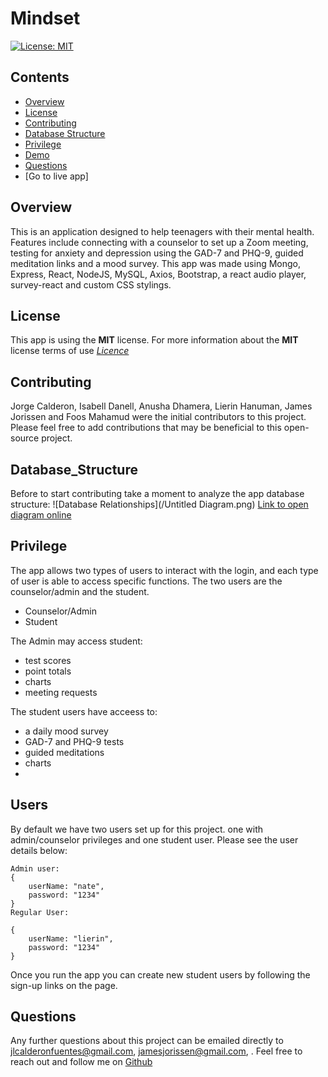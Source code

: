 # Mindset
[![License: MIT](https://img.shields.io/badge/License-MIT-yellow.svg)](https://opensource.org/licenses/MIT)

## Contents
* [Overview](#Overview)
* [License](#License)
* [Contributing](#Contributing)
* [Database Structure](#Database_Structure)
* [Privilege](#Privilege)
* [Demo](#Demo)
* [Questions](#Questions)
* [Go to live app]

## Overview
This is an application designed to help teenagers with their mental health. Features include connecting with a counselor to set up a Zoom meeting, testing for anxiety and depression using the GAD-7 and PHQ-9, guided meditation links and a mood survey. This app was made using Mongo, Express, React, NodeJS, MySQL, Axios, Bootstrap, a react audio player, survey-react and custom CSS stylings.


## License
This app is using the **MIT** license. For more information about the **MIT** license terms of use [*Licence*](https://opensource.org/licenses/MIT)

## Contributing
Jorge Calderon, Isabell Danell, Anusha Dhamera, Lierin Hanuman, James Jorissen and Foos Mahamud were the initial contributors to this project. Please feel free to add contributions that may be beneficial to this open-source project.

## Database_Structure
Before to start contributing take a moment to analyze the app database structure:
![Database Relationships](/Untitled Diagram.png)
[Link to open diagram online](https://dbdiagram.io/d/5fcec76d9a6c525a03ba2c8f)

## Privilege
The app allows two types of users to interact with the login, and each type of user is able to access specific functions. The two users are the counselor/admin and the student.
- Counselor/Admin
- Student

The Admin may access student: 
- test scores
- point totals
- charts
- meeting requests

The student users have acceess to:
- a daily mood survey
- GAD-7 and PHQ-9 tests
- guided meditations
- charts
- 

## Users

By default we have two users set up for this project. one with admin/counselor privileges and one student user. Please see the user details below:

```
Admin user:
{ 
    userName: "nate",
    password: "1234"
}
Regular User:

{ 
    userName: "lierin",
    password: "1234"
}
```
Once you run the app you can create new student users by following the sign-up links on the page.



## Questions
Any further questions about this project can be emailed directly to <jlcalderonfuentes@gmail.com>, <jamesjorissen@gmail.com>, . Feel free to reach out and follow me on [Github](https://github.com/jlcalderon)
